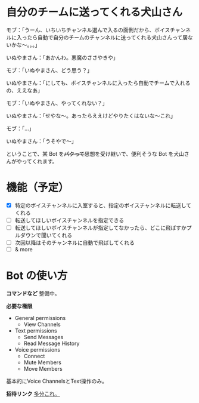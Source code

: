 # 自分のチームに送ってくれる犬山さん

モブ：「うーん、いちいちチャンネル選んで入るの面倒だから、ボイスチャンネルに入ったら自動で自分のチームのチャンネルに送ってくれる犬山さんって居ないかな〜。。。」

いぬやまさん：「あかんわ。悪魔のささやきや」

モブ：「いぬやまさん、どう思う？」

いぬやまさん：「にしても、ボイスチャンネルに入ったら自動でチームで入れるの、ええなあ」

モブ：「いぬやまさん、やってくれない？」

いぬやまさん：「せやな〜。あったらええけどやりたくはないな〜これ」

モブ：「…」

いぬやまさん：「うそやで〜」

ということで、某 Bot を~~パクって~~思想を受け継いで、便利そうな Bot を犬山さんがやってくれます。

# 機能（予定）

- [x] 特定のボイスチャンネルに入室すると、指定のボイスチャンネルに転送してくれる
- [ ] 転送してほしいボイスチャンネルを指定できる
- [ ] 転送してほしいボイスチャンネルが指定してなかったら、どこに飛ばすかプルダウンで聞いてくれる
- [ ] 次回以降はそのチャンネルに自動で飛ばしてくれる
- [ ] & more

# Bot の使い方

**コマンドなど**
整備中。

**必要な権限**

- General permissions
  - View Channels
- Text permissions
  - Send Messages
  - Read Message History
- Voice permissions
  - Connect
  - Mute Members
  - Move Members

基本的にVoice ChannelsとText操作のみ。

**招待リンク**
[多分これ。](https://discord.com/oauth2/authorize?client_id=クライアントはまだ非公開♡&scope=bot&permissions=8653899808)
